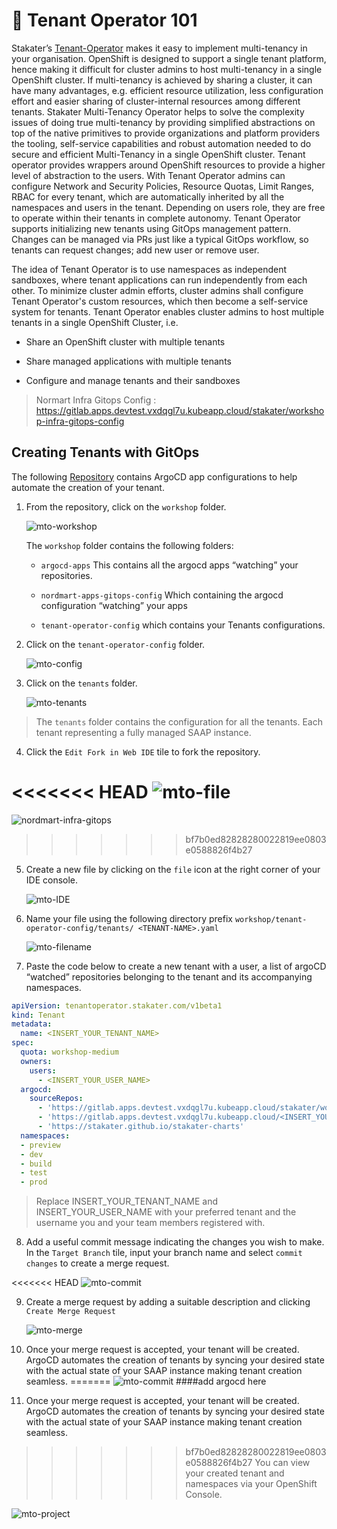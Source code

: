 # 🐓 Tenant Operator 101

Stakater’s [Tenant-Operator](https://docs.cloud.stakater.com/content/sre/tenant-operator/overview.html) makes it easy to implement multi-tenancy in your organisation.
OpenShift is designed to support a single tenant platform, hence making it difficult for cluster admins to host multi-tenancy in a single OpenShift cluster. If multi-tenancy is achieved by sharing a cluster, it can have many advantages, e.g. efficient resource utilization, less configuration effort and easier sharing of cluster-internal resources among different tenants. Stakater Multi-Tenancy Operator helps to solve the complexity issues of doing true multi-tenancy by providing simplified abstractions on top of the native primitives to provide organizations and platform providers the tooling, self-service capabilities and robust automation needed to do secure and efficient Multi-Tenancy in a single OpenShift cluster.
Tenant operator provides wrappers around OpenShift resources to provide a higher level of abstraction to the users. With Tenant Operator admins can configure Network and Security Policies, Resource Quotas, Limit Ranges, RBAC for every tenant, which are automatically inherited by all the namespaces and users in the tenant. Depending on users role, they are free to operate within their tenants in complete autonomy. Tenant Operator supports initializing new tenants using GitOps management pattern. Changes can be managed via PRs just like a typical GitOps workflow, so tenants can request changes; add new user or remove user.

The idea of Tenant Operator is to use namespaces as independent sandboxes, where tenant applications can run independently from each other. To minimize cluster admin efforts, cluster admins shall configure Tenant Operator's custom resources, which then become a self-service system for tenants. Tenant Operator enables cluster admins to host multiple tenants in a single OpenShift Cluster, i.e.

- Share an OpenShift cluster with multiple tenants

- Share managed applications with multiple tenants

- Configure and manage tenants and their sandboxes

> Normart Infra Gitops Config : https://gitlab.apps.devtest.vxdqgl7u.kubeapp.cloud/stakater/workshop-infra-gitops-config

## Creating Tenants with GitOps

The following [Repository](https://gitlab.apps.devtest.vxdqgl7u.kubeapp.cloud/stakater/workshop-infra-gitops-config) contains ArgoCD app configurations to help automate the creation of your tenant.

1. From the repository, click on the `workshop` folder.

   ![mto-workshop](./images/mto-workshop.png)


   The `workshop` folder contains the following folders:

   - `argocd-apps` This contains all the argocd apps “watching” your repositories.

   - `nordmart-apps-gitops-config` Which containing the argocd configuration “watching” your apps

   - `tenant-operator-config` which contains your Tenants configurations.


2. Click on the `tenant-operator-config` folder.

   ![mto-config](./images/mto-config.png)


3. Click on the `tenants` folder.

   ![mto-tenants](./images/mto-tenants.png)

> The `tenants` folder contains the configuration for all the tenants. Each tenant representing a fully managed SAAP instance.

4. Click the `Edit Fork in Web IDE` tile to fork the repository.

<<<<<<< HEAD
   ![mto-file](./images/mto-fork.png)
=======
   ![nordmart-infra-gitops](./images/nordmart-infra-gitops.png)
>>>>>>> bf7b0ed82828280022819ee0803e0588826f4b27

5. Create a new file by clicking on the `file` icon at the right corner of your IDE console.

    
   ![mto-IDE](./images/mto-IDE.png)


6. Name your file using the following directory prefix `workshop/tenant-operator-config/tenants/ <TENANT-NAME>.yaml`   


   ![mto-filename](./imagesmto-filename)



7. Paste the code below to create a new tenant with a user, a list of argoCD “watched” repositories belonging to the tenant and its accompanying namespaces.


```yaml
apiVersion: tenantoperator.stakater.com/v1beta1
kind: Tenant
metadata:
  name: <INSERT_YOUR_TENANT_NAME>
spec:
  quota: workshop-medium
  owners:
    users:
      - <INSERT_YOUR_USER_NAME>
  argocd:
    sourceRepos:
      - 'https://gitlab.apps.devtest.vxdqgl7u.kubeapp.cloud/stakater/workshop-infra-gitops-config.git'
      - 'https://gitlab.apps.devtest.vxdqgl7u.kubeapp.cloud/<INSERT_YOUR_TENANT_NAME>/nordmart-apps-gitops-config.git'
      - 'https://stakater.github.io/stakater-charts'
  namespaces:
  - preview
  - dev
  - build
  - test
  - prod
```

> Replace INSERT_YOUR_TENANT_NAME and INSERT_YOUR_USER_NAME with your preferred tenant and the username you and your team members registered with.


8. Add a useful commit message indicating the changes you wish to make. In the `Target Branch` tile, input your branch name and select `commit changes` to create a merge request.


<<<<<<< HEAD
   ![mto-commit](./images/mto-commit.png)

9. Create a merge request by adding a suitable description and clicking `Create Merge Request`

   ![mto-merge](./images/mto-merge.png)


10. Once your merge request is accepted, your tenant will be created. ArgoCD automates the creation of tenants by syncing your desired state with the actual state of your SAAP instance making tenant creation seamless.
=======
   ![mto-commit](./images/create-tenant.png)
####add argocd here
6. Once your merge request is accepted, your tenant will be created. ArgoCD automates the creation of tenants by syncing your desired state with the actual state of your SAAP instance making tenant creation seamless.
>>>>>>> bf7b0ed82828280022819ee0803e0588826f4b27
You can view your created tenant and namespaces via your OpenShift Console.

   ![mto-project](./images/tenants-created.png)


